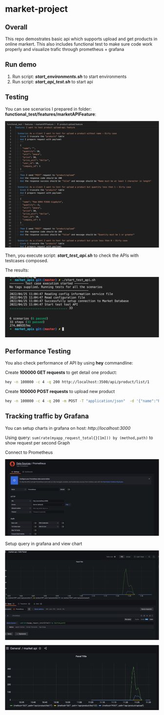 # market-project

## Overall
This repo demostrates basic api which supports upload and get products in online markert. This also includes functional test to make sure code work properly and visualize trafic through prometheus + grafana 

## Run demo
1. Run script: ***start_environments.sh*** to start environments
2. Run script: ***start_api_test.sh*** to start api
  
## Testing
You can see scenarios I prepared in folder: **functional_test/features/marketAPIFeature**:

![alt](resources/picTestcases2.png)

Then, you execute script: ***start_test_api.sh*** to check the APIs with testcases composed.

The results:

![alt](resources/passtestcases.png)



## Performance Testing
You also check performance of API by using **hey** commandline:

Create **100000 GET requests** to get detail one product:

```sh
hey -n 100000 -c 4 -q 200 http://localhost:3500/api/product/list/1
```

Create **100000 POST requests** to upload new product

```sh
hey -n 100000 -c 4 -q 200 -m POST -T "application/json"  -d '{"name":"Ram DDR4 P2666 Gigabyte","quantity":10,"unit":"peace","price":20,"price_unit":"dollar","user_id":10,"company_id":1}' http://localhost:3500/api/product/upload
```

## Tracking traffic by Grafana
You can setup charts in grafana on host: _http://localhost:3000_

Using query: `sum(rate(myapp_request_total{}[1m])) by (method,path)` to show request per second Graph

Connect to Prometheus

![alt](resources/setupgrafana.png)

Setup query in grafana and view chart

![alt](resources/setupgrafanachart.png)

![alt](resources/request_per_secound_graph.png)
